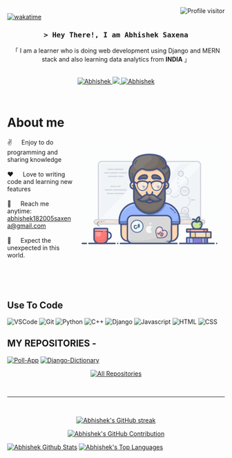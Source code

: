 <!--
<h2 align="center">
  Welcome to Abhishek World!
  <img src="https://media.giphy.com/media/hvRJCLFzcasrR4ia7z/giphy.gif" width="28">
</h2>
-->

<!--
<p align="center">
  <a href="https://github.com/Abhishek182005"><img src="https://readme-typing-svg.herokuapp.com/?lines=Self%20Taught%20Programmer;Front%20End%20Developer;1.5%2B%20years%20of%20coding%20experience;Always%20learning%20new%20things&center=true&width=380&height=45"></a>
</p>

 -->

<a href="https://komarev.com/ghpvc/?username=alsiam">
  <img align="right" src="https://komarev.com/ghpvc/?username=Abhishek182005&label=Visitors&color=0e75b6&style=flat" alt="Profile visitor" />
</a>


[![wakatime](https://wakatime.com/badge/user/b1a946f8-4fb9-448c-8d76-fda63ce4a624.svg)](https://wakatime.com/@eebb3dd8-d9b2-40de-9b88-6fd6cac99dbc)

<!-- Intro  -->
<h3 align="center">
        <samp>&gt; Hey There!, I am
               <b>Abhishek Saxena</b>
        </samp>
</h3>


<p align="center"> 
    「 I am a learner who is doing web development using Django and MERN stack and also learning data analytics from  <b>INDIA</b> 」
    <br>
    <br>
  </samp>
</p>

<p align="center">
 <a href="https://www.linkedin.com/in/abhishek-saxena182005/" target="_blank">
  <img src="https://img.shields.io/badge/LinkedIn-0077B5?style=for-the-badge&logo=linkedin&logoColor=white" alt="Abhishek"/>
 </a>
 <a href="https://x.com/Abhishe13243" target="_blank">
  <img src="https://img.shields.io/badge/Twitter-1DA1F2?style=for-the-badge&logo=twitter&logoColor=white" />
 </a>
 <a href="https://www.instagram.com/abhishek18_2005/" target="_blank">
  <img src="https://img.shields.io/badge/Instagram-fe4164?style=for-the-badge&logo=instagram&logoColor=white" alt="Abhishek" />
 </a> 
</p>
<br />

<!-- About Section -->
 # About me
 
<p>
 <img align="right" width="350" src="/assets/programmer.gif" alt="Coding gif" />
  
 ✌️ &emsp; Enjoy to do programming and sharing knowledge <br/><br/>
 ❤️ &emsp; Love to writing code and learning new features<br/><br/>
 📧 &emsp; Reach me anytime: abhishek182005saxena@gmail.com<br/><br/>
 💬 &emsp; Expect the unexpected in this world.

</p>

<br>
<br>
<br>

## Use To Code

![VSCode](https://img.shields.io/badge/Visual_Studio-0078d7?style=for-the-badge&logo=visual%20studio&logoColor=white)
![Git](https://img.shields.io/badge/Git-F05032?style=for-the-badge&logo=git&logoColor=white)
![Python](https://img.shields.io/badge/python-3670A0?style=for-the-badge&logo=python&logoColor=ffdd54)
![C++](https://img.shields.io/badge/-C++-blue?logo=cplusplus)
![Django](https://img.shields.io/badge/Django-092E20?style=for-the-badge&logo=django&logoColor=green)
![Javascript](https://shields.io/badge/JavaScript-F7DF1E?logo=JavaScript&logoColor=000&style=flat-square)
![HTML](https://camo.githubusercontent.com/bfe6a48836e87b13a16f1f56f88fee428475c2ac29247992ec9b8bcc7154f881/68747470733a2f2f696d672e736869656c64732e696f2f62616467652f48544d4c352d4533344632363f7374796c653d666f722d7468652d6261646765266c6f676f3d68746d6c35266c6f676f436f6c6f723d7768697465)
![CSS](https://camo.githubusercontent.com/472c222e8f240a48ae51cd9b082a1b857be809dcd851a25150890c2da50c13a5/68747470733a2f2f696d672e736869656c64732e696f2f62616467652f435353332d3135373242363f7374796c653d666f722d7468652d6261646765266c6f676f3d63737333266c6f676f436f6c6f723d7768697465)
<br/>

## MY REPOSITORIES -

  [![Poll-App](https://github-readme-stats.vercel.app/api/pin/?username=Abhishek182005&repo=Pollapp-Django&border_color=7F3FBF&bg_color=0D1117&title_color=C9D1D9&text_color=8B949E&icon_color=7F3FBF)](https://github.com/Abhishek182005/Pollapp-Django)
  [![Django-Dictionary](https://github-readme-stats.vercel.app/api/pin/?username=Abhishek182005&repo=&border_color=7F3FBF&bg_color=0D1117&title_color=C9D1D9&text_color=8B949E&icon_color=7F3FBF)](https://github.com/Abhishek182005/Dictionary-Django)
  <p align="center">
  <a href="https://github.com/Abhishek182005?tab=repositories" target="_blank"><img alt="All Repositories" title="All Repositories" src="https://img.shields.io/badge/-All%20Repos-2962FF?style=for-the-badge&logo=koding&logoColor=white"/></a>
</p>
<br/>
<hr/>
<br/>

<p align="center">
  <a href="https://github.com/Abhishek182005">
    <img src="https://github-readme-streak-stats.herokuapp.com/?user=Abhishek182005&theme=radical&border=7F3FBF&background=0D1117" alt="Abhishek's GitHub streak"/>
  </a>
</p>

<p align="center">
  <a href="https://github.com/Abhishek182005">
    <img src="https://github-profile-summary-cards.vercel.app/api/cards/profile-details?username=Abhishek182005&theme=radical" alt="Abhishek's GitHub Contribution"/>
  </a>
</p>

<a> 
    <a href="https://github.com/Abhishek182005"><img alt="Abhishek Github Stats" src="https://denvercoder1-github-readme-stats.vercel.app/api?username=Abhishek182005&show_icons=true&count_private=true&theme=react&border_color=7F3FBF&bg_color=0D1117&title_color=F85D7F&icon_color=F8D866" height="192px" width="49.5%"/></a>
  <a href="https://github.com/Abhishek182005"><img alt="Abhishek's Top Languages" src="https://denvercoder1-github-readme-stats.vercel.app/api/top-langs/?username=Abhishek182005&langs_count=8&layout=compact&theme=react&border_color=7F3FBF&bg_color=0D1117&title_color=F85D7F&icon_color=F8D866" height="192px" width="49.5%"/></a>
  <br/>
</a>


